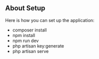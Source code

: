 
## About Setup

Here is how you can set up the application:

- composer install
- npm install
- npm run dev
- php artisan key:generate
- php artisan serve

